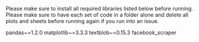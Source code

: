 Please make sure to install all required libraries listed below before running.
Please make sure to have each set of code in a folder alone and delete all plots and sheets before running again if you run into an issue.

pandas~=1.2.0
matplotlib~=3.3.3
textblob~=0.15.3
facebook_scraper
